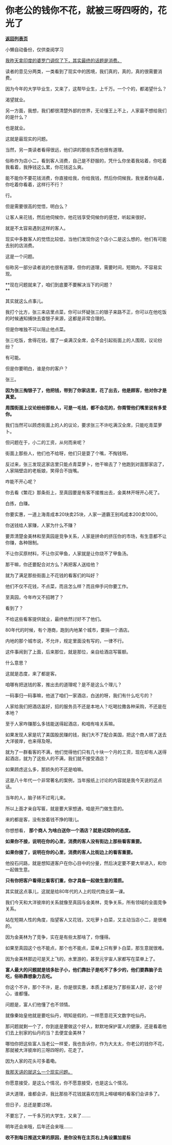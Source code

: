 # 你老公的钱你不花，就被三呀四呀的，花光了

[**返回列表页**](/gzh/记忆承载3)

小懒自动备份，仅供查阅学习

[我昨天拿印度的婆罗门调侃了下，其实最终的话题是消费。](http://mp.weixin.qq.com/s?__biz=MzU0MjYwNDU2Mw==&mid=2247514197&idx=2&sn=8c25f7424374cdadfa3dfb6d337a7ca3&chksm=fb1ad429cc6d5d3f408389ccd4a54ea4967f1e5278c4734bf627b1f8929e647b3cd099c2f1e1&scene=21#wechat_redirect)

读者的意见分两类，一类看到了现实中的困境，我们真的，真的，真的很需要消费。

因为今年的大学毕业生，又来了，这帮毕业生，上千万。一个个的，都渴望什么？

渴望就业。

另一方面，我想，我们都很清楚外部的世界，无论懂王上不上，人家最不想给我们的是什么？

也是就业。

这就是最现实的问题。  

当然，另一类读者看得很远，他们讲的那些东西也很有道理。  

俗称作为店小二，看到客人消费，自己是不舒服的，凭什么你坐着我站着，你吃着我看着，我挣钱这么累，你花钱这么爽。  

能不能你不要花钱消费，你直接给我，你给我钱，然后你伺候我，我坐着你站着，你吃着你看着，这样行不行？

行。

但是需要很高的觉悟，明白么？  

让客人来花钱，然后他伺候你，他花钱享受伺候你的感觉，听起来很好。

就是不太容易遇到这样的客人。  

现实中多数客人的觉悟比较低，当他们发现你这个店小二是这么想的，他们有可能去别的店消费。  

这是一个问题。

俗称另一部分读者说的也很有道理，但你的道理，需要时间，短期内，不容易实现。  

 **现在问题就来了，咱们到底要不要解决当下的问题？  
**

其实就这么点事儿。  

我打个比方，张三来店里点菜，你可以怀疑张三的银子来路不正，你可以在他吃饭的时候通知捕快去查银子来源，这都是非常合理的。

但是你唯独不可以阻止他点菜。

张三吃饭，舍得花钱，摆了一桌满汉全席，会不会引起街面上的人围观，议论纷纷？

有可能。

但是你要明白，谁是你的客户？

张三。

 **因为张三掏银子了，他把钱，带到了你家店里，花了出去，他是顾客，他对你才是真爱。**

 **周围街面上议论纷纷那些人，可是一毛钱，都不会花的，你甭管他们嘴里说有多爱你。**  

我们当然可以顾虑街面上的人的议论，要求张三不许吃满汉全席，只能吃青菜萝卜。

但问题在于，小二的工资，从何而来呢？

街面上那些人，他们也不给呀，他们只是耍了个嘴，不掏钱呀。

反过来，张三发现这家店里只能点青菜萝卜，他干嘛去了？他跑到对面那家店了，人家隔壁店的老板娘，笑得合不拢嘴。

咋能不开心呢？  

你去看《繁花》那条街上，至真园要是有客不接推出去，金美林开呀开心死了。

白拣，白赚。

你要实惠，一道上海青成本20块卖25块，人家一道霸王别鸡成本200卖1000。  

你送钱给人家赚，人家为什么不赚？  

要弄清楚金美林和至真园是竞争关系，人家是拼命的挤压你的市场，有生意都不让你赚，各种限制。  

不让你买原材料，不让你买甲鱼，人家就是让你烧不了甲鱼汤。

那干嘛，你还要配合对方么？再把客人送给他？

就为了满足那些街面上不花钱的看客们的叫好？  

他们不仅不花钱，不点菜，而且怎么样？而且伸手问你要工作。  

至真园，今年咋又不招聘了？  

看到了？

不给这些看客提供就业，最终依然讨好不了他们。

80年代的时候，有个港商，跑到内地某个城市，要捐一个酒店。  

内地的那个城市说，不允许，规定里面没有写的，一律不行。  

这件事闹到了上面，后来那位，就是那位，亲自给酒店写匾额。  

什么意思？  

这就是态度，来了都是客。

咱哪有把送钱的客，推出去的道理呢？是不是这么个理儿？  

一码事归一码事嘛，他送了咱们一家酒店，白送的呀，我们有什么吃亏的？  

人家给我们把酒店盖好，招的服务员不还是本地人？吃喝拉撒各种采购，不还是在本地？  

至于人家咋赚那么多钱能送得起酒店，和咱有啥关系嘛。

如果发现人家是坑了美国股民赚的钱，我们大不了配合美国，把这个商人绑了送去大洋彼岸，也来得及呀。  

就为了一群看客的不满，他们觉得他们只有几十块一个月的工资，现在却有人送得起酒店，就为了这些人的不满，我们就不接受酒店？

如果顾虑这么多，那损失的不还是咱嘛。

这是八十年代一个非常著名的案例，当年报纸上讨论的内容就是我今天说的这点话。

当年的人，脑子转不过弯儿来。

所以上面才亲自写匾，就是要大家想通，咱是开门做生意的。

来的都是客，没有放着钱不挣的理儿。

你想想看， **那个商人 为啥白送你一个酒店？就是试探你的态度。**

 **如果你不接，说明在你的心里，消费的客人没有街边上那些看客重要。**

 **如果你接了，说明在你的心里，消费的客人比街边上的看客重要。**

他投石问路，就是想知道客户在你心目中的分量，然后决定要不要大举进入，和你一起做生意。

 **只有你把客户看得比看客们重，你才具备一起做生意的潜质。**  

其实就这点事儿，这就是给80年代的人上的现代商业第一课。

我们今天和大洋彼岸的关系就像至真园与金美林，竞争关系，所有领域的全面竞争关系。

站在短期人性的角度，指望客人又花钱，又吃萝卜白菜，又主动当店小二，是很难的。  

因为金美林为了竞争，实在是有些太那啥了，你懂得。  

如果至真园这个也不能点，那个也不能点，菜单上只有萝卜白菜，那生意就很难。  

因为金美林那边可是天上飞的，水里游的，甚至元宇宙人家都写在菜单上了。

 **富人最大的问题就是钱多肚子小，他们靠肚子是吃不了多少的，他们要靠脑子去吃，俗称靠想象力去吃。**  

你这个不许，那个不许，是，你是很实惠，本质上都是为了那些富人好，这个好心，谁都懂。  

问题是，富人们他懂了也不领情。

就像秦始皇他就是要吃仙丹，明知是假的，一样愿意花天文数字吃仙丹。  

那问题就剩一个了，你到底是要做这个好人，默默地保护富人的健康，还是看着他们去上别家的仙丹的当？去便宜金美林？

哪怕你把这些富人当老公一样爱，我也告诉你，作为大太太，你老公的钱你不花，那就被大洋彼岸的三呀四呀的，花走了。

因为人家的花头可多着嘞。  

[我那天讲的就这么一个现实问题。](http://mp.weixin.qq.com/s?__biz=MzU0MjYwNDU2Mw==&mid=2247514197&idx=2&sn=8c25f7424374cdadfa3dfb6d337a7ca3&chksm=fb1ad429cc6d5d3f408389ccd4a54ea4967f1e5278c4734bf627b1f8929e647b3cd099c2f1e1&scene=21#wechat_redirect)  

你愿意接受，是这么个情况，你不愿意接受，也是这么个情况。  

讲大道理，谁都会讲，我比那些不花钱就喜欢在网上嘚啵嘚的看客们会讲多了。  

但日子，总还是要过呀。

不要忘了，一千多万的大学生，又来了.......  

明年还会来哦，后年还会来哦.......

 **收不到每日推送文章的原因，是你没有在主页右上角设置加星标**


